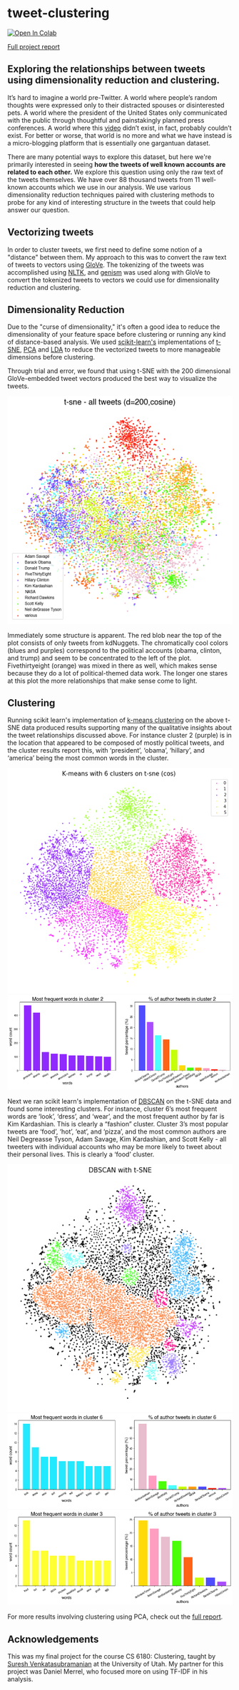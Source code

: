 # tweet-clustering

[![Open In Colab](https://colab.research.google.com/assets/colab-badge.svg)](word2vec_exploration.ipynb) 

[Full project report](https://github.com/mkcyoung/tweet-clustering/blob/main/Clustering%20Final%20Project.pdf)

## Exploring the relationships between tweets using dimensionality reduction and clustering.

It’s hard to imagine a world pre-Twitter. A world where people’s random thoughts were expressed only to their distracted spouses or disinterested pets. A world where the president of the United States only communicated with the public through thoughtful and painstakingly planned press conferences. A world where this [video](https://twitter.com/businesspastel/status/1254392896138227712?s=21) didn’t exist, in fact, probably couldn’t exist. For better or worse, that world is no more and what we have instead is a micro-blogging platform that is essentially one gargantuan dataset.  

There are many potential ways to explore this dataset, but here we're primarily interested in seeing **how the tweets of well known accounts are related to each other.** We explore this question using only the raw text of the tweets themselves. We have over 88 thousand tweets from 11 well-known accounts which we use in our analysis. We use various dimensionality reduction techniques paired with clustering methods to probe for any kind of interesting structure in the tweets that could help answer our question.
  
## Vectorizing tweets

In order to cluster tweets, we first need to define some notion of a "distance" between them. My approach to this was to convert the raw text of tweets to vectors using [GloVe](https://nlp.stanford.edu/projects/glove). The tokenizing of the tweets was accomplished using [NLTK](https://www.nltk.org/api/nltk.tokenize.html), and [genism](https://radimrehurek.com/gensim/) was used along with GloVe to convert the tokenized tweets to vectors we could use for dimensionality reduction and clustering.  

## Dimensionality Reduction

Due to the "curse of dimensionality," it's often a good idea to reduce the dimensionality of your feature space before clustering or running any kind of distance-based analysis. We used [scikit-learn's](https://scikit-learn.org/stable/) implementations of [t-SNE](https://en.wikipedia.org/wiki/T-distributed_stochastic_neighbor_embedding), [PCA](https://en.wikipedia.org/wiki/Principal_component_analysis) and [LDA](https://en.wikipedia.org/wiki/Linear_discriminant_analysis) to reduce the vectorized tweets to more manageable dimensions before clustering.
  
Through trial and error, we found that using t-SNE with the 200 dimensional GloVe-embedded tweet vectors produced the best way to visualize the tweets.

![](clustering-figs/t-sne%20all%20tweets.png) 
  
Immediately some structure is
apparent. The red blob near the top of the
plot consists of only tweets from kdNuggets. The
chromatically cool colors (blues and purples)
correspond to the political accounts (obama,
clinton, and trump) and seem to be
concentrated to the left of the plot.
Fivethirtyeight (orange) was mixed in there
as well, which makes sense because they do
a lot of political-themed data work. The
longer one stares at this plot the more
relationships that make sense come to light.
  
## Clustering

Running scikit learn's implementation of [k-means clustering](https://en.wikipedia.org/wiki/K-means_clustering) on the above t-SNE data produced results supporting many of the qualitative insights about the tweet relationships discussed above. For instance cluster 2 (purple) is in the location that appeared to be composed of mostly political tweets, and the cluster results report this, with ‘president’, ‘obama’, ‘hillary’, and ‘america’ being the most common words in the cluster.

![](clustering-figs/kmeans-tsne-cos-6.png) 
![](clustering-figs/k6_2_metric.png) 

Next we ran scikit learn's implementation of [DBSCAN](https://scikit-learn.org/stable/modules/generated/sklearn.cluster.DBSCAN.html) on the t-SNE data and found some interesting clusters. For instance, cluster 6’s most frequent words are ‘look’, ‘dress’, and ‘wear’, and the most frequent author by far is Kim Kardashian. This is clearly a “fashion” cluster. Cluster 3’s most popular tweets are ‘food’, ‘hot’, ‘eat’, and ‘pizza’, and the most common authors are Neil Degreasse Tyson, Adam Savage, Kim Kardashian, and Scott Kelly - all tweeters with individual
accounts who may be more likely to tweet about their personal lives. This is clearly a ‘food’ cluster.

![](clustering-figs/tsne-db-2-5-50.png) 
![](clustering-figs/db-tsne-6.png)
![](clustering-figs/db-tsne-11.png)
  
For more results involving clustering using PCA, check out the [full report](https://github.com/mkcyoung/tweet-clustering/blob/main/Clustering%20Final%20Project.pdf).

## Acknowledgements

This was my final project for the course CS 6180: Clustering, taught by [Suresh Venkatasubramanian](http://www.cs.utah.edu/~suresh/) at the University of Utah. My partner for this project was Daniel Merrel, who focused more on using TF-IDF in his analysis. 

